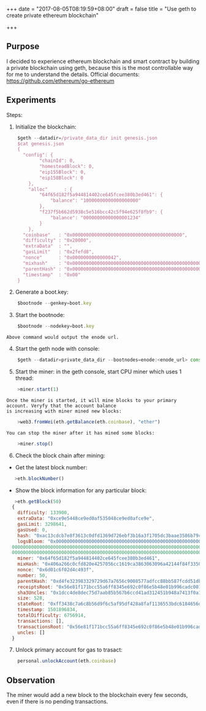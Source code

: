 +++
date = "2017-08-05T08:19:59+08:00"
draft = false
title = "Use geth to create private ethereum blockchain"

+++
## Purpose
I decided to experience ethereum blockchain and smart contract by building a private blockchain using geth, 
because this is the most controllable way for me to understand the details.
Official documents:
https://github.com/ethereum/go-ethereum

## Experiments
Steps:  
1. Initialize the blockchain:
```javascript
    $geth --datadir=/private_data_dir init genesis.json
    $cat genesis.json
    {
      "config": {
            "chainId": 0,
            "homesteadBlock": 0,
            "eip155Block": 0,
            "eip158Block": 0
        },
    	"alloc"      : {
    		"64f65d182f5a944814402ce645fcee380b3ed461": {
    			"balance": "10000000000000000000"
    		},
    		"f237f5b662d5938c5e516bcc42c5f94e625f8fb9": {
    			"balance": "00000000000000001234"
    		}
    	},
      "coinbase"   : "0x0000000000000000000000000000000000000000",
      "difficulty" : "0x20000",
      "extraData"  : "",
      "gasLimit"   : "0x2fefd8",
      "nonce"      : "0x0000000000000042",
      "mixhash"    : "0x0000000000000000000000000000000000000000000000000000000000000000",
      "parentHash" : "0x0000000000000000000000000000000000000000000000000000000000000000",
      "timestamp"  : "0x00"
    }
```

2. Generate a boot.key:
```javascript
    $bootnode --genkey=boot.key
```

3. Start the bootnode:
```javascript
    $bootnode --nodekey=boot.key
```
    Above command would output the enode url.

4. Start the geth node with console:
```javascript
    $geth --datadir=private_data_dir --bootnodes=enode:<enode_url> console
```

5. Start the miner:
    in the geth console, start CPU miner which uses 1 thread:
```javascript
    >miner.start(1)
```
    Once the miner is started, it will mine blocks to your primary account. Veryfy that the account balance 
    is increasing with miner mined new blocks:
```javascript
    >web3.fromWei(eth.getBalance(eth.coinbase), "ether")
```
    You can stop the miner after it has mined some blocks:
```javascript
    >miner.stop()
```

6. Check the block chain after mining:  
  * Get the latest block number:  
```javascript
   >eth.blockNumber()
```

  * Show the block information for any particular block:  
```javascript
   >eth.getBlock(50)
  {
    difficulty: 133900,
    extraData: "0xce9e5448ce9ed0af535048ce9ed0afce9e",
    gasLimit: 3298641,
    gasUsed: 0,
    hash: "0xac13cdcb7e8f3613c0dfd1369d726ebf3b16a3f1705dc3baae3586b79c08f241",
    logsBloom: "0x000000000000000000000000000000000000000000000000000000000000000000000000000000000000000000000000000000000000000000000000000000000000000000000000000000000000000000000000000000
  0000000000000000000000000000000000000000000000000000000000000000000000000000000000000000000000000000000000000000000000000000000000000000000000000000000000000000000000000000000000000000000000
  0000000000000000000000000000000000000000000000000000000000000000000000000000000000000000000000000000000000000000000000000000000000000000000000000000",
    miner: "0x64f65d182f5a944814402ce645fcee380b3ed461",
    mixHash: "0x406a266c0cfd820e4257056cc1619ca3863063096a42144f84f3350448dc33e9",
    nonce: "0x6d01c6f02d4c493f",
    number: 50,                                                                                                                                                                         [1/1197]
    parentHash: "0xd4fe323983329729d67a7656c9008577adfcc88bb587fcdd51db1f591e045903",
    receiptsRoot: "0x56e81f171bcc55a6ff8345e692c0f86e5b48e01b996cadc001622fb5e363b421",
    sha3Uncles: "0x1dcc4de8dec75d7aab85b567b6ccd41ad312451b948a7413f0a142fd40d49347",
    size: 528,
    stateRoot: "0xff3438c7a6c8b56d9f6c5af95df428a8faf1136553bdc6184656d72698f69e08",
    timestamp: 1501896834,
    totalDifficulty: 6756914,
    transactions: [],
    transactionsRoot: "0x56e81f171bcc55a6ff8345e692c0f86e5b48e01b996cadc001622fb5e363b421",
    uncles: []
  }
```

7. Unlock primary account for gas to trasact:
```javascript
    personal.unlockAccount(eth.coinbase)
```

## Observation
The miner would add a new block to the blockchain every few seconds, even if there is no pending
transactions.
